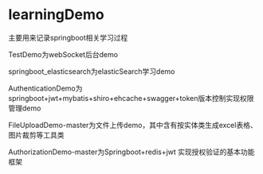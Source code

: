 # learningDemo
主要用来记录springboot相关学习过程

TestDemo为webSocket后台demo

springboot_elasticsearch为elasticSearch学习demo

AuthenticationDemo为springboot+jwt+mybatis+shiro+ehcache+swagger+token版本控制实现权限管理demo

FileUploadDemo-master为文件上传demo，其中含有按实体类生成excel表格、图片裁剪等工具类

AuthorizationDemo-master为Springboot+redis+jwt 实现授权验证的基本功能框架
